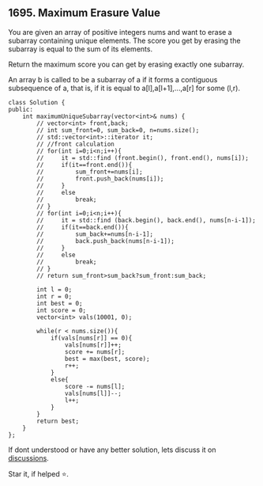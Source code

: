 ## 1695. Maximum Erasure Value

You are given an array of positive integers nums and want to erase a subarray containing unique elements. The score you get by erasing the subarray is equal to the sum of its elements.

Return the maximum score you can get by erasing exactly one subarray.

An array b is called to be a subarray of a if it forms a contiguous subsequence of a, that is, if it is equal to a[l],a[l+1],...,a[r] for some (l,r).

```
class Solution {
public:
    int maximumUniqueSubarray(vector<int>& nums) {
        // vector<int> front,back;
        // int sum_front=0, sum_back=0, n=nums.size();
        // std::vector<int>::iterator it;
        // //front calculation
        // for(int i=0;i<n;i++){
        //     it = std::find (front.begin(), front.end(), nums[i]);
        //     if(it==front.end()){
        //         sum_front+=nums[i];
        //         front.push_back(nums[i]);
        //     }
        //     else
        //         break;
        // }
        // for(int i=0;i<n;i++){
        //     it = std::find (back.begin(), back.end(), nums[n-i-1]);
        //     if(it==back.end()){
        //         sum_back+=nums[n-i-1];
        //         back.push_back(nums[n-i-1]);
        //     }
        //     else
        //         break;
        // } 
        // return sum_front>sum_back?sum_front:sum_back;
        
        int l = 0;
        int r = 0;
		int best = 0;
        int score = 0;
        vector<int> vals(10001, 0);
		
        while(r < nums.size()){
            if(vals[nums[r]] == 0){
                vals[nums[r]]++;
                score += nums[r];
                best = max(best, score);
                r++;
            }
            else{
                score -= nums[l];
                vals[nums[l]]--;
                l++;
            }
        }
        return best;
    }
};
```


If dont understood or have any better solution, lets discuss it on [discussions](https://github.com/Jimmy5467/CP/discussions). 

Star it, if helped ⭐.
